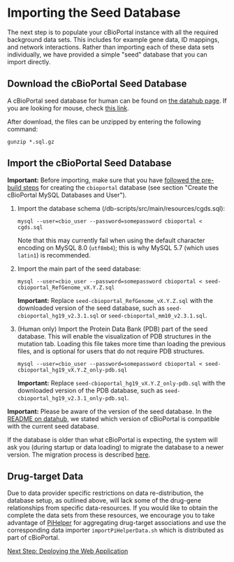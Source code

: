 # Importing the Seed Database

The next step is to populate your cBioPortal instance with all the required background data sets. This includes for example gene data, ID mappings, and network interactions. Rather than importing each of these data sets individually, we have provided a simple "seed" database that you can import directly.

## Download the cBioPortal Seed Database

A cBioPortal seed database for human can be found on [the datahub page](https://github.com/cBioPortal/datahub/blob/master/seedDB/README.md). If you are looking for mouse, check [this link](https://github.com/cBioPortal/datahub/blob/master/seedDB_mouse/README.md).

After download, the files can be unzipped by entering the following command:

    gunzip *.sql.gz

## Import the cBioPortal Seed Database

**Important:** Before importing, make sure that you have [followed the pre-build steps](Pre-Build-Steps.md) for creating the `cbioportal` database (see section "Create the cBioPortal MySQL Databases and User").

1. Import the database schema (/db-scripts/src/main/resources/cgds.sql):

    ```
    mysql --user=cbio_user --password=somepassword cbioportal < cgds.sql
    ```

    Note that this may currently fail when using the default character encoding on MySQL 8.0 (`utf8mb4`); this is why MySQL 5.7 (which uses `latin1`) is recommended.

2. Import the main part of the seed database:

    ```
    mysql --user=cbio_user --password=somepassword cbioportal < seed-cbioportal_RefGenome_vX.Y.Z.sql
    ```

    **Important:** Replace `seed-cbioportal_RefGenome_vX.Y.Z.sql` with the downloaded version of the seed database, such as `seed-cbioportal_hg19_v2.3.1.sql` or `seed-cbioportal_mm10_v2.3.1.sql`.

3. (Human only) Import the Protein Data Bank (PDB) part of the seed database. This will enable the visualization of PDB structures in the mutation tab. Loading this file takes more time than loading the previous files, and is optional for users that do not require PDB structures.

    ```
    mysql --user=cbio_user --password=somepassword cbioportal < seed-cbioportal_hg19_vX.Y.Z_only-pdb.sql
    ```
    **Important:** Replace `seed-cbioportal_hg19_vX.Y.Z_only-pdb.sql` with the downloaded version of the PDB database, such as `seed-cbioportal_hg19_v2.3.1_only-pdb.sql`.

**Important:** Please be aware of the version of the seed database. In the [README on datahub](https://github.com/cbioportal/datahub/blob/master/seedDB/README.md), we stated which version of cBioPortal is compatible with the current seed database.

If the database is older than what cBioPortal is expecting, the system will ask you (during startup or data loading) to migrate the database to a newer version. The migration process is described [here](Updating-your-cBioPortal-installation.md#running-the-migration-script).

## Drug-target Data

Due to data provider specific restrictions on data re-distribution, the database setup, as outlined above, will lack some of the drug-gene relationships from specific data-resources. If you would like to obtain the complete the data sets from these resources, we encourage you to take advantage of [PiHelper](http://bitbucket.org/armish/pihelper) for aggregating drug-target associations and use the corresponding data importer `importPiHelperData.sh` which is distributed as part of cBioPortal.

[Next Step: Deploying the Web Application](Deploying.md)
